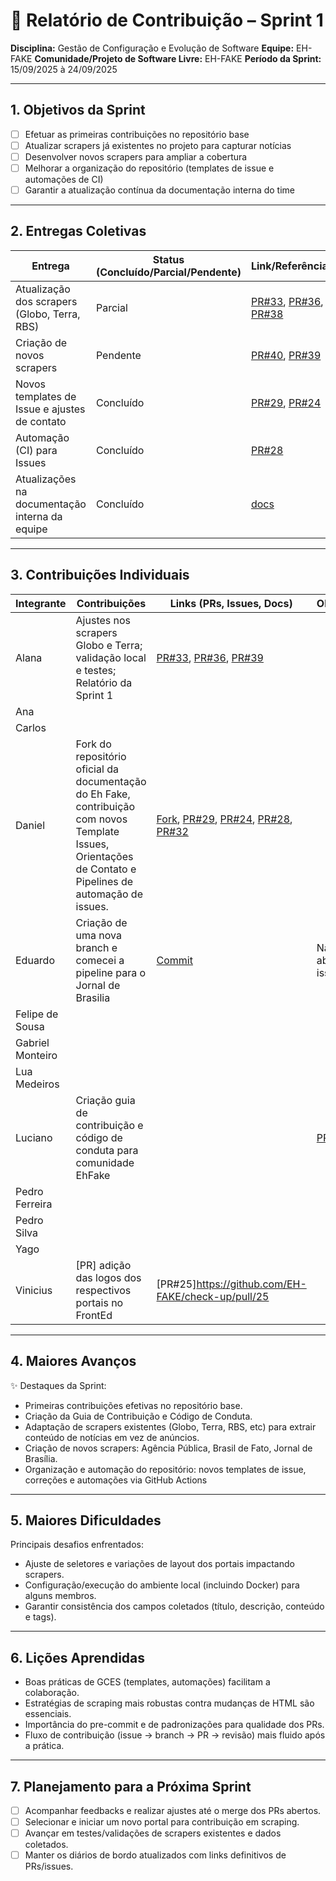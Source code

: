 # 📝 Relatório de Contribuição – Sprint 1

**Disciplina:** Gestão de Configuração e Evolução de Software
**Equipe:** EH-FAKE
**Comunidade/Projeto de Software Livre:** EH-FAKE
**Período da Sprint:** 15/09/2025 à 24/09/2025

---

## 1. Objetivos da Sprint

- [ ] Efetuar as primeiras contribuições no repositório base
- [ ] Atualizar scrapers já existentes no projeto para capturar notícias
- [ ] Desenvolver novos scrapers para ampliar a cobertura
- [ ] Melhorar a organização do repositório (templates de issue e automações de CI)
- [ ] Garantir a atualização contínua da documentação interna do time

---

## 2. Entregas Coletivas

| Entrega                                        | Status (Concluído/Parcial/Pendente) | Link/Referência                                                                                                                                                  | Observações      |
| ---------------------------------------------- | ----------------------------------- | ---------------------------------------------------------------------------------------------------------------------------------------------------------------- | ---------------- |
| Atualização dos scrapers (Globo, Terra, RBS)   | Parcial                             | [PR#33](https://github.com/EH-FAKE/check-up/pull/33), [PR#36](https://github.com/EH-FAKE/check-up/pull/36), [PR#38](https://github.com/EH-FAKE/check-up/pull/38) | RBS em andamento |
| Criação de novos scrapers                      | Pendente                            | [PR#40](https://github.com/EH-FAKE/check-up/pull/40), [PR#39](https://github.com/EH-FAKE/check-up/pull/39)                                                       |                  |
| Novos templates de Issue e ajustes de contato  | Concluído                           | [PR#29](https://github.com/EH-FAKE/check-up/pull/29), [PR#24](https://github.com/EH-FAKE/check-up/pull/24)                                                       |                  |
| Automação (CI) para Issues                     | Concluído                           | [PR#28](https://github.com/EH-FAKE/check-up/pull/28)                                                                                                             |                  |
| Atualizações na documentação interna da equipe | Concluído                           | [docs](https://gces-ehfake-fork.github.io/docs-interno/)                                                                                                         |                  |

---

## 3. Contribuições Individuais

| Integrante       | Contribuições                                                                                                                                              | Links (PRs, Issues, Docs)                                                                                                                                                                                                                                                                          | Observações |
| ---------------- | ---------------------------------------------------------------------------------------------------------------------------------------------------------- | -------------------------------------------------------------------------------------------------------------------------------------------------------------------------------------------------------------------------------------------------------------------------------------------------- | ----------- |
| Alana            | Ajustes nos scrapers Globo e Terra; validação local e testes; Relatório da Sprint 1                                                                        | [PR#33](https://github.com/EH-FAKE/check-up/pull/33), [PR#36](https://github.com/EH-FAKE/check-up/pull/36), [PR#39](https://github.com/GCES-EhFake-Fork/docs-interno/pull/39)                                                                                                                      |             |
| Ana              |                                                                                                                                                            |                                                                                                                                                                                                                                                                                                    |             |
| Carlos           |                                                                                                                                                            |                                                                                                                                                                                                                                                                                                    |             |
| Daniel           | Fork do repositório oficial da documentação do Eh Fake, contribuição com novos Template Issues, Orientações de Contato e Pipelines de automação de issues. | [Fork](https://github.com/GCES-EhFake-Fork/docsOficialEhFake), [PR#29](https://github.com/EH-FAKE/check-up/pull/29), [PR#24](https://github.com/EH-FAKE/check-up/pull/24), [PR#28](https://github.com/EH-FAKE/check-up/pull/28), [PR#32](https://github.com/GCES-EhFake-Fork/docs-interno/pull/32) |             |
| Eduardo          | Criação de uma nova branch e comecei a pipeline para o Jornal de Brasilia                                                                                                                                                     |       [Commit](https://github.com/GCES-EhFake-Fork/checkUp/commit/44e17b06877b41d161e2117051cad2a4a1c30339)                                                                                                                                                                                                                                                                                              | Não foi aberto uma issue ainda             |
| Felipe de Sousa  |                                                                                                                                                            |                                                                                                                                                                                                                                                                                                    |             |
| Gabriel Monteiro |                                                                                                                                                            |                                                                                                                                                                                                                                                                                                    |             |
| Lua Medeiros     |                                                                                                                                                            |                                                                                                                                                                                                                                                                                                    |             |
| Luciano          |    Criação guia de contribuição e código de conduta para comunidade EhFake                                                                                                                                                        |                                                                                                                                                                                                                                                                                                    |        [PR#21](https://github.com/EH-FAKE/check-up/pull/21)     |
| Pedro Ferreira   |                                                                                                                                                            |                                                                                                                                                                                                                                                                                                    |             |
| Pedro Silva      |                                                                                                                                                            |                                                                                                                                                                                                                                                                                                    |             |
| Yago             |                                                                                                                                                            |                                                                                                                                                                                                                                                                                                    |             |
| Vinicius         |[PR] adição das logos dos respectivos portais no FrontEd                                                                                                                                                      | [PR#25]https://github.com/EH-FAKE/check-up/pull/25                                                                                                                                                                                                                                                                                                |             |

---

## 4. Maiores Avanços

✨ Destaques da Sprint:

- Primeiras contribuições efetivas no repositório base.
- Criação da Guia de Contribuição e Código de Conduta.
- Adaptação de scrapers existentes (Globo, Terra, RBS, etc) para extrair conteúdo de notícias em vez de anúncios.
- Criação de novos scrapers: Agência Pública, Brasil de Fato, Jornal de Brasília.
- Organização e automação do repositório: novos templates de issue, correções e automações via GitHub Actions

---

## 5. Maiores Dificuldades

Principais desafios enfrentados:

- Ajuste de seletores e variações de layout dos portais impactando scrapers.
- Configuração/execução do ambiente local (incluindo Docker) para alguns membros.
- Garantir consistência dos campos coletados (título, descrição, conteúdo e tags).

---

## 6. Lições Aprendidas

- Boas práticas de GCES (templates, automações) facilitam a colaboração.
- Estratégias de scraping mais robustas contra mudanças de HTML são essenciais.
- Importância do pre-commit e de padronizações para qualidade dos PRs.
- Fluxo de contribuição (issue → branch → PR → revisão) mais fluido após a prática.

---

## 7. Planejamento para a Próxima Sprint

- [ ] Acompanhar feedbacks e realizar ajustes até o merge dos PRs abertos.
- [ ] Selecionar e iniciar um novo portal para contribuição em scraping.
- [ ] Avançar em testes/validações de scrapers existentes e dados coletados.
- [ ] Manter os diários de bordo atualizados com links definitivos de PRs/issues.
